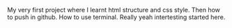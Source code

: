 My very first project where I learnt html structure and css style. Then how to push in github. How to use terminal. Really yeah intertesting started here.
